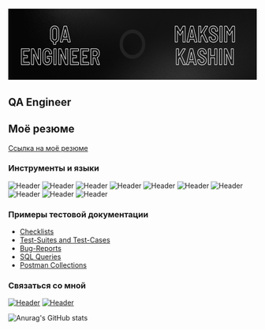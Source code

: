 ![Header](https://github.com/makscash/makscash/blob/9a7ebc7d2b8f20502272c5cb625e33d043bb7328/assets/QA_engineer.png)
## QA Engineer 
## Моё резюме
[Ссылка на моё резюме](https://drive.google.com/file/d/1-1UATwu2R-7epUD16EGPr02TLhNXRiC4/view?usp=sharing)

### Инструменты и языки
![Header](https://img.shields.io/badge/Jira-090909?style=for-the-badge&logo=jira&logoColor=136be1)
![Header](https://img.shields.io/badge/Postman-090909?style=for-the-badge&logo=postman&logoColor=f76935)
![Header](https://img.shields.io/badge/Swagger-090909?style=for-the-badge&logo=swagger&logoColor=7ede2b)
![Header](https://img.shields.io/badge/Github-090909?style=for-the-badge&logo=github&logoColor=8cc4d7)
![Header](https://img.shields.io/badge/Figma-090909?style=for-the-badge&logo=figma&logoColor=7d5fa6)
![Header](https://img.shields.io/badge/MySQL-090909?style=for-the-badge&logo=mysql&logoColor=00618a)
![Header](https://img.shields.io/badge/DevTools-090909?style=for-the-badge&logo=googlechrome&logoColor=2674f2)
![Header](https://img.shields.io/badge/AndroidStudio-090909?style=for-the-badge&logo=androidstudio&logoColor=3ad07d)
![Header](https://img.shields.io/badge/Fiddler-090909?style=for-the-badge&logo=fiddler&logoColor=8cc4d7)
![Header](https://img.shields.io/badge/CharlesProxy-090909?style=for-the-badge&logo=charlesproxy&logoColor=8cc4d7)

### Примеры тестовой документации

- [Checklists](https://github.com/makscash/makscash/tree/main/checklist)
- [Test-Suites and Test-Cases](https://github.com/makscash/makscash/tree/main/test-cases)
- [Bug-Reports](https://github.com/makscash/makscash/tree/main/bug-reports)
- [SQL Queries](https://github.com/makscash/makscash/tree/main/SQL)
- [Postman Collections](https://github.com/makscash/makscash/tree/main/postman)

### Связаться со мной
[![Header](https://img.shields.io/badge/Telegram-090909?style=for-the-badge&logo=telegram&logoColor=31a5db)](https://t.me/makscashqq)
[![Header](https://img.shields.io/badge/Linkedin-090909?style=for-the-badge&logo=linkedin&logoColor=0073b1)](https://www.linkedin.com/in/makscash/)

![Anurag's GitHub stats](https://github-readme-stats.vercel.app/api?username=makscash&show_icons=true&theme=radical)

